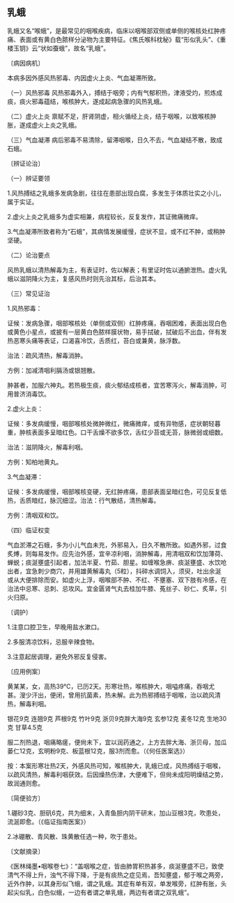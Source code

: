 ## 乳蛾

乳蛾又名“喉蛾”，是最常见的咽喉疾病，临床以咽喉部双侧或单侧的喉核处红肿疼痛、表面或有黄白色脓样分泌物为主要特征。《焦氏喉科枕秘》载“形似乳头”、《重楼玉钥》云“状如蚕蛾”，故名“乳蛾”。

〔病因病机〕

本病多因外感风热邪毒、内因虚火上炎、气血凝滞所致。

（一）风热邪毒 风热邪毒外入，搏结于咽旁；内有气郁积热，津液受灼，煎炼成痰，痰火邪毒蕴结，喉核肿大，遂成起病急骤的风热乳蛾。

（二）虚火上炎 禀赋不足，肝肾阴虚，相火循经上炎，结于咽喉，以致喉核肿胀，遂成虚火上炎之乳蛾。

（三）气血凝滞 病后邪毒不易清除，留滞咽喉，日久不去，气血凝结不散，致成石蛾。

〔辨证论治〕

（一）辨证要领

1.风热搏结之乳蛾多发病急剧，往往在患部出现白腐，多发生于体质壮实之小儿，属于实证。

2.虚火上炎之乳蛾多为虚实相兼，病程较长，反复发作，其证微痛微痒。

3.气血凝滞所致者称为“石蛾”，其病情发展缓慢，症状不显，或不红不肿，或稍肿坚硬。

（二）论治要点

风热乳蛾以清热解毒为主，有表证时，佐以解表；有里证时佐以通腑泄热。虚火乳蛾以滋阴降火为主，复感风热时则先治其标，后治其本。

（三）常见证治

1.风热邪毒：

证候：发病急骤，咽部喉核处（单侧或双侧）红肿疼痛，吞咽困难，表面出现白色或黄色小星点，或披有一层黄白色脓样膜状物，易手拭破，拭破后不出血，伴有发热恶寒头痛等表证，口渴喜冷饮，舌质红，苔白或兼黄，脉浮数。

治法：疏风清热，解毒消肿。

方例：加减清咽利膈汤或银翘散。

肿甚者，加服六神丸。若热极生痰，痰火郁结成核者，宜苦寒泻火，解毒消肿，可用普济消毒饮。

2.虚火上炎：

证候：多发病缓慢，咽部喉核处微肿微红，微痛微痒，或有异物感，症状朝轻暮重，肿核表面多呈暗红色。口干舌燥不欲多饮，舌红少苔或无苔，脉微弱或细数。

治法：滋阴降火，解毒利咽。

方例：知柏地黄丸。

3.气血凝滞：

证候：多发病缓慢，咽部喉核变硬，无红肿疼痛，患部表面呈暗红色，可见反复低热，舌质暗红，脉沉细涩。治法：行气散结，清热解毒。

方例：清咽双和饮。

（四）临证权变

气血淤滞之石蛾，多为小儿气血未充，外邪易入，日久不散所致。如遇外邪，过食炙煿，则每易发作。应先治外感，宜辛凉利咽，消肿解毒，用清咽双和饮加薄荷、蝉蜕；痰涎壅盛引起者，加法半夏、竹茹、胆星。如缠喉急痹、痰涎壅盛、水饮呛出者，宜急刺少商穴，并用雄黄解毒丸（5粒），抖碎水调饲入，须臾，吐出余涎或从大便排除而安。如虚火上浮，咽喉部不肿、不红、不壅塞、双下肢有冷感，在治法中忌寒、忌刺、忌攻风。宜金匮肾气丸去桂加牛膝、菟丝子、砂仁、炙草，引火归原。

〔调护〕

1.注意口腔卫生，早晚用盐水漱口。

2.多服清凉饮料，忌服辛辣食物。

3.注意起居调理，避免外邪反复侵害。

〔应用例案〕

黄某某，女，高热39℃，已历2天。形寒壮热，喉核肿大，咽嗌疼痛，吞咽尤甚。溲少汗出，便闭，曾用抗菌素，热未解。此为热邪搏结于咽喉，治以疏风清热，解毒利咽。

银花9克 连翘9克 芦根9克 竹叶9克 浙贝9克胖大海9克 玄参12克 麦冬12克 生地30克 甘草4.5克

服二剂热退，咽痛略瘥，便尙未下，宜以润药通之，上方去胖大海、浙贝母，加瓜蒌仁12克，玄明粉9克、板蓝根12克，服3剂而愈。（《何任医案选》）

按：本案形寒壮热2天，外感风热可知，喉核肿大，乳蛾已成，风热搏结于咽喉，以疏风清热，解毒利咽获效。后因燥热伤津，大便难下，但尙未成阳明燥结之势，故润通则愈。

〔简便验方〕

1.硼砂3克、胆矾6克，共为细末，入青鱼胆内阴干研末，加山豆根3克，吹患处，流涎即愈。（《临证指南医案》）

2.冰硼散、青风散、珠黄散任选一种，吹于患处。

〔文献摘录〕

《医林绳墨•咽喉卷七》：“盖咽喉之症，皆由肺胃积热甚多，痰涎壅盛不已，致使清气不得上升，浊气不得下降，于是有痰热之症见焉，吾知壅盛，郁于喉之两旁，近外作肿，以其身形似飞蛾，谓之乳蛾。其症有单有双，单发喉旁，红肿有胀，头起尖似乳，白色似蛾，一边有者谓之单乳蛾，两边有者谓之双乳蛾”。
